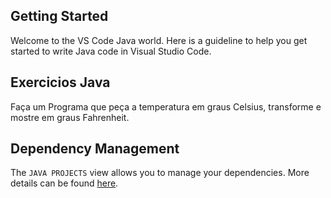 ## Getting Started

Welcome to the VS Code Java world. Here is a guideline to help you get started to write Java code in Visual Studio Code.

## Exercicios Java

Faça um Programa que peça a temperatura em graus Celsius, transforme e mostre em graus Fahrenheit.

## Dependency Management

The `JAVA PROJECTS` view allows you to manage your dependencies. More details can be found [here](https://github.com/microsoft/vscode-java-dependency#manage-dependencies).
